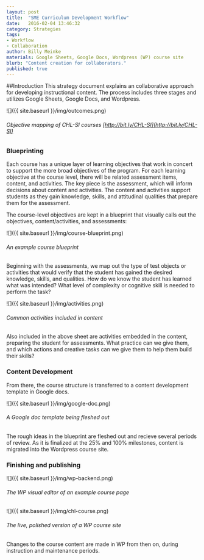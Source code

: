 ```yaml
---
layout: post
title:  "SME Curriculum Development Workflow"
date:   2016-02-04 13:46:32
category: Strategies
tags: 
- Workflow
- Collaboration
author: Billy Meinke
materials: Google Sheets, Google Docs, Wordpress (WP) course site
blurb: "Content creation for collaborators."
published: true
---
```



##Introduction
This strategy document explains an collaborative approach  for developing instructional content. The process includes three stages and utilizes Google Sheets, Google Docs, and Wordpress.

![]({{ site.baseurl }}/img/outcomes.png)

###### Objective mapping of CHL-SI courses [http://bit.ly/CHL-SI](http://bit.ly/CHL-SI)

>

### Blueprinting
Each course has a unique layer of learning objectives that work in concert to support the more broad objectives of the program. For each learning objective at the course level, there will be related assessment items, content, and activities. The key piece is the assessment, which will inform decisions about content and activities. The content and activities support students as they gain knowledge, skills, and attitudinal qualities that prepare them for the assessment.

The course-level objectives are kept in a blueprint that visually calls out the objectives, content/activities, and assessments:

![]({{ site.baseurl }}/img/course-blueprint.png)

###### An example course blueprint

Beginning with the assessments, we map out the type of test objects or activities that would verify that the student has gained the desired knowledge, skills, and qualities. How do we know the student has learned what was intended? What level of complexity or cognitive skill is needed to perform the task?

![]({{ site.baseurl }}/img/activities.png)

###### Common activities included in content

Also included in the above sheet are activities embedded in the content, preparing the student for assessments. What practice can we give them, and which actions and creative tasks can we give them to help them build their skills?

>

### Content Development

From there, the course structure is transferred to a content development template in Google docs.

![]({{ site.baseurl }}/img/google-doc.png)

###### A Google doc template being fleshed out

The rough ideas in the blueprint are fleshed out and recieve several periods of review. As it is finalized at the 25% and 100% milestones, content is migrated into the Wordpress course site.

### Finishing and publishing

![]({{ site.baseurl }}/img/wp-backend.png)

###### The WP visual editor of an example course page

>

![]({{ site.baseurl }}/img/chl-course.png)

###### The live, polished version of a WP course site

>

Changes to the course content are made in WP from then on, during instruction and maintenance periods.